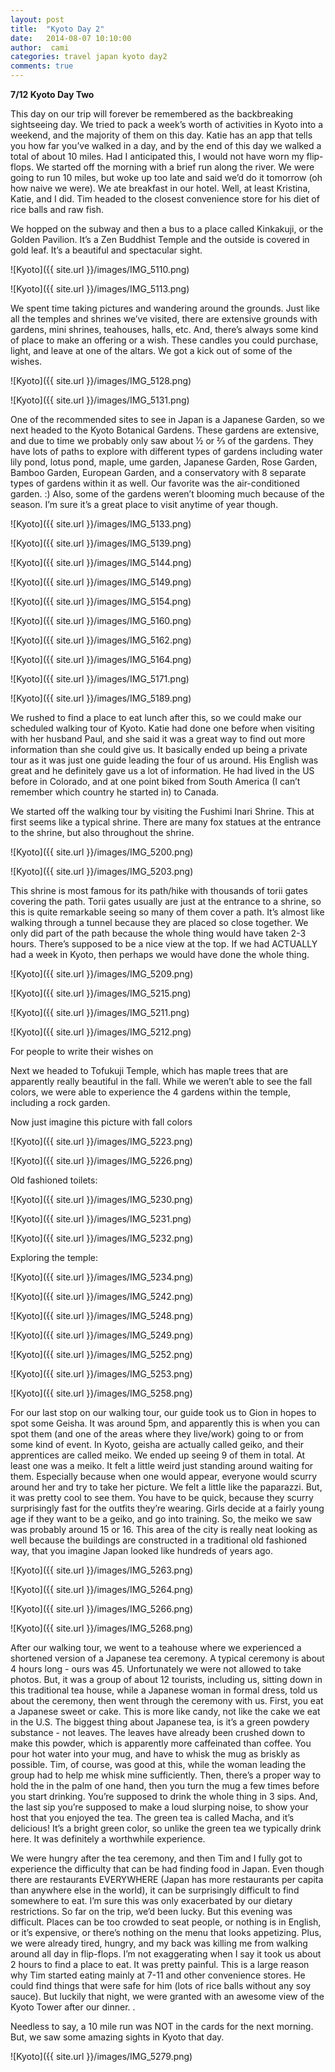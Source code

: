 ```yaml
---
layout: post
title:  "Kyoto Day 2"
date:   2014-08-07 10:10:00
author:  cami
categories: travel japan kyoto day2
comments: true
---
```

__7/12 Kyoto Day Two__

This day on our trip will forever be remembered as the backbreaking sightseeing day. We tried to pack a week’s worth of activities in Kyoto into a weekend, and the majority of them on this day. Katie has an app that tells you how far you’ve walked in a day, and by the end of this day we walked a total of about 10 miles. Had I anticipated this, I would not have worn my flip-flops. We started off the morning with a brief run along the river. We were going to run 10 miles, but woke up too late and said we’d do it tomorrow (oh how naive we were). We ate breakfast in our hotel. Well, at least Kristina, Katie, and I did. Tim headed to the closest convenience store for his diet of rice balls and raw fish.

We hopped on the subway and then a bus to a place called Kinkakuji, or the Golden Pavilion. It’s a Zen Buddhist Temple and the outside is covered in gold leaf. It’s a beautiful and spectacular sight.

![Kyoto]({{ site.url }}/images/IMG_5110.png)

![Kyoto]({{ site.url }}/images/IMG_5113.png)

We spent time taking pictures and wandering around the grounds. Just like all the temples and shrines we’ve visited, there are extensive grounds with gardens, mini shrines, teahouses, halls, etc. And, there’s always some kind of place to make an offering or a wish. These candles you could purchase, light, and leave at one of the altars. We got a kick out of some of the wishes.

![Kyoto]({{ site.url }}/images/IMG_5128.png)

![Kyoto]({{ site.url }}/images/IMG_5131.png)

One of the recommended sites to see in Japan is a Japanese Garden, so we next headed to the Kyoto Botanical Gardens. These gardens are extensive, and due to time we probably only saw about ½ or ⅔ of the gardens. They have lots of paths to explore with different types of gardens including water lily pond, lotus pond, maple, ume garden, Japanese Garden, Rose Garden, Bamboo Garden, European Garden, and a conservatory with 8 separate types of gardens within it as well. Our favorite was the air-conditioned garden. :) Also, some of the gardens weren’t blooming much because of the season. I’m sure it’s a great place to visit anytime of year though.

![Kyoto]({{ site.url }}/images/IMG_5133.png)

![Kyoto]({{ site.url }}/images/IMG_5139.png)

![Kyoto]({{ site.url }}/images/IMG_5144.png)

![Kyoto]({{ site.url }}/images/IMG_5149.png)

![Kyoto]({{ site.url }}/images/IMG_5154.png)

![Kyoto]({{ site.url }}/images/IMG_5160.png)

![Kyoto]({{ site.url }}/images/IMG_5162.png)

![Kyoto]({{ site.url }}/images/IMG_5164.png)

![Kyoto]({{ site.url }}/images/IMG_5171.png)

![Kyoto]({{ site.url }}/images/IMG_5189.png)

We rushed to find a place to eat lunch after this, so we could make our scheduled walking tour of Kyoto. Katie had done one before when visiting with her husband Paul, and she said it was a great way to find out more information than she could give us. It basically ended up being a private tour as it was just one guide leading the four of us around. His English was great and he definitely gave us a lot of information. He had lived in the US before in Colorado, and at one point biked from South America (I can’t remember which country he started in) to Canada.  

We started off the walking tour by visiting the Fushimi Inari Shrine. This at first seems like a typical shrine. There are many fox statues at the entrance to the shrine, but also throughout the shrine.

![Kyoto]({{ site.url }}/images/IMG_5200.png)

![Kyoto]({{ site.url }}/images/IMG_5203.png)

This shrine is most famous for its path/hike with thousands of torii gates covering the path. Torii gates usually are just at the entrance to a shrine, so this is quite remarkable seeing so many of them cover a path. It’s almost like walking through a tunnel because they are placed so close together. We only did part of the path because the whole thing would have taken 2-3 hours. There’s supposed to be a nice view at the top. If we had ACTUALLY had a week in Kyoto, then perhaps we would have done the whole thing.

![Kyoto]({{ site.url }}/images/IMG_5209.png)

![Kyoto]({{ site.url }}/images/IMG_5215.png)

![Kyoto]({{ site.url }}/images/IMG_5211.png)

![Kyoto]({{ site.url }}/images/IMG_5212.png)

For people to write their wishes on

Next we headed to Tofukuji Temple, which has maple trees that are apparently really beautiful in the fall. While we weren’t able to see the fall colors, we were able to experience the 4 gardens within the temple, including a rock garden.

Now just imagine this picture with fall colors

![Kyoto]({{ site.url }}/images/IMG_5223.png)

![Kyoto]({{ site.url }}/images/IMG_5226.png)

Old fashioned toilets:

![Kyoto]({{ site.url }}/images/IMG_5230.png)

![Kyoto]({{ site.url }}/images/IMG_5231.png)

![Kyoto]({{ site.url }}/images/IMG_5232.png)

Exploring the temple:

![Kyoto]({{ site.url }}/images/IMG_5234.png)

![Kyoto]({{ site.url }}/images/IMG_5242.png)

![Kyoto]({{ site.url }}/images/IMG_5248.png)

![Kyoto]({{ site.url }}/images/IMG_5249.png)

![Kyoto]({{ site.url }}/images/IMG_5252.png)

![Kyoto]({{ site.url }}/images/IMG_5253.png)

![Kyoto]({{ site.url }}/images/IMG_5258.png)

For our last stop on our walking tour, our guide took us to Gion in hopes to spot some Geisha. It was around 5pm, and apparently this is when you can spot them (and one of the areas where they live/work) going to or from some kind of event. In Kyoto, geisha are actually called geiko, and their apprentices are called meiko. We ended up seeing 9 of them in total. At least one was a meiko. It felt a little weird just standing around waiting for them. Especially because when one would appear, everyone would scurry around her and try to take her picture. We felt a little like the paparazzi. But, it was pretty cool to see them. You have to be quick, because they scurry surprisingly fast for the outfits they’re wearing. Girls decide at a fairly young age if they want to be a geiko, and go into training. So, the meiko we saw was probably around 15 or 16. This area of the city is really neat looking as well because the buildings are constructed in a traditional old fashioned way, that you imagine Japan looked like hundreds of years ago.


![Kyoto]({{ site.url }}/images/IMG_5263.png)

![Kyoto]({{ site.url }}/images/IMG_5264.png)

![Kyoto]({{ site.url }}/images/IMG_5266.png)

![Kyoto]({{ site.url }}/images/IMG_5268.png)

After our walking tour, we went to a teahouse where we experienced a shortened version of a Japanese tea ceremony. A typical ceremony is about 4 hours long - ours was 45. Unfortunately we were not allowed to take photos. But, it was a group of about 12 tourists, including us, sitting down in this traditional tea house, while a Japanese woman in formal dress, told us about the ceremony, then went through the ceremony with us. First, you eat a Japanese sweet or cake. This is more like candy, not like the cake we eat in the U.S. The biggest thing about Japanese tea, is it’s a green powdery substance - not leaves. The leaves have already been crushed down to make this powder, which is apparently more caffeinated than coffee. You pour hot water into your mug, and have to whisk the mug as briskly as possible. Tim, of course, was good at this, while the woman leading the group had to help me whisk mine sufficiently. Then, there’s a proper way to hold the in the palm of one hand, then you turn the mug a few times before you start drinking. You’re supposed to drink the whole thing in 3 sips. And, the last sip you’re supposed to make a loud slurping noise, to show your host that you enjoyed the tea. The green tea is called Macha, and it’s delicious! It’s a bright green color, so unlike the green tea we typically drink here. It was definitely a worthwhile experience.

We were hungry after the tea ceremony, and then Tim and I fully got to experience the difficulty that can be had finding food in Japan. Even though there are restaurants EVERYWHERE (Japan has more restaurants per capita than anywhere else in the world), it can be surprisingly difficult to find somewhere to eat. I’m sure this was only exacerbated by our dietary restrictions. So far on the trip, we’d been lucky. But this evening was difficult. Places can be too crowded to seat people, or nothing is in English, or it’s expensive, or there’s nothing on the menu that looks appetizing. Plus, we were already tired, hungry, and my back was killing me from walking around all day in flip-flops. I’m not exaggerating when I say it took us about 2 hours to find a place to eat. It was pretty painful. This is a large reason why Tim started eating mainly at 7-11 and other convenience stores. He could find things that were safe for him (lots of rice balls without any soy sauce). But luckily that night, we were granted with an awesome view of the Kyoto Tower after our dinner. .

Needless to say, a 10 mile run was NOT in the cards for the next morning. But, we saw some amazing sights in Kyoto that day.

![Kyoto]({{ site.url }}/images/IMG_5279.png)
